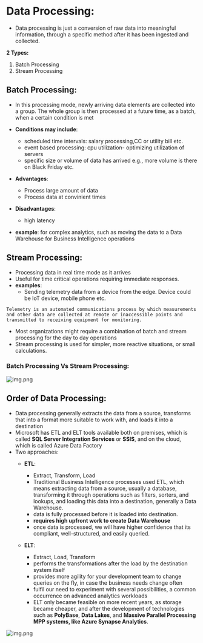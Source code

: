 
# Data Processing:

- Data processing is just a conversion of raw data into meaningful information, through a specific method after it has been ingested and collected.

**2 Types:**

1. Batch Processing
2. Stream Processing

## Batch Processing:

- In this processing mode, newly arriving data elements are collected into a group. The whole group is then processed at a future time, as a batch, when a certain condition is met
- **Conditions may include**: 
  - scheduled time intervals: salary processing,CC or utility bill etc.
  - event based processing: cpu utilization- optimizing utilization of servers
  - specific size or volume of data has arrived e.g., more volume is there on Black Friday etc. 

- **Advantages**: 
  - Process large amount of data
  - Process data at convinient times

- **Disadvantages**: 
  - high latency

- **example**: for complex analytics, such as moving the data to a Data Warehouse for Business Intelligence operations

## Stream Processing:

- Processing data in real time mode as it arrives
- Useful for time critical operations requiring immediate responses.
- **examples**:
  - Sending telemetry data from a device from the edge. Device could be IoT device, mobile phone etc.
```text
Telemetry is an automated communications process by which measurements and other data are collected at remote or inaccessible points and transmitted to receiving equipment for monitoring.
```

- Most organizations might require a combination of batch and stream processing for the day to day operations
- Stream processing is used for simpler, more reactive situations, or small calculations.

### Batch Processing Vs Stream Processing:

![img.png](../images/1.1.1.png)



## Order of Data Processing:

- Data processing generally extracts the data from a source, transforms that into a format more suitable to work with, and loads it into a destination
-  Microsoft has ETL and ELT tools available both on premises, which is called **SQL Server Integration Services** or **SSIS**, and on the cloud, which is called Azure Data Factory
- Two approaches:
  - **ETL**: 
    - Extract, Transform, Load
    - Traditional Business Intelligence processes used ETL, which means extracting data from a source, usually a database, transforming it through operations such as filters, sorters, and lookups, and loading this data into a destination, generally a Data Warehouse.
    - data is fully processed before it is loaded into destination.
    - **requires high upfront work to create Data Warehouse**
    - once data is processed, we will have higher confidence that its compliant, well-structured, and easily queried.
    
  - **ELT**: 
    - Extract, Load, Transform
    - performs the transformations after the load by the destination system itself
    - provides more agility for your development team to change queries on the fly, in case the business needs change often
    - fulfil our need to experiment with several possibilities, a common occurrence on advanced analytics workloads
    - ELT only became feasible on more recent years, as storage became cheaper, and after the development of technologies such as **PolyBase**, **Data Lakes**, and **Massive Parallel Processing MPP systems, like Azure Synapse Analytics**.

![img.png](../images/1.1.2.png)